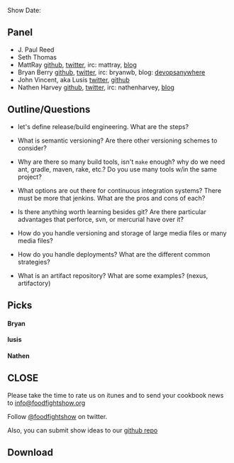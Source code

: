 Show Date:  

Panel<a name="panel"></a>
-----

* J. Paul Reed
* Seth Thomas
* MattRay [github](http://github.com/mattray), [twitter](http://twitter.com/mattray), irc: mattray, [blog](http://www.leastresistance.net/)
* Bryan Berry [github](http://github.com/bryanwb), [twitter](http://twitter.com/bryanwb), irc: bryanwb, blog: [devopsanywhere](http://devopsanywhere.blogspot.com)
* John Vincent, aka Lusis [twitter](https://twitter.com/#!/lusis), [github](https://github.com/lusis)
* Nathen Harvey [github](http://github.com/nathenharvey), [twitter](http://twitter.com/nathenharvey), irc: nathenharvey, [blog](http://nathenharvey.com)


Outline/Questions
-----------------

* let's define release/build engineering. What are the steps?
* What is semantic versioning? Are there other versioning schemes to consider?
* Why are there so many build tools, isn't `make` enough? why do we need ant, gradle, maven, rake, etc.? Do you use many tools w/in the same project?
* What options are out there for continuous integration systems? There must be more that jenkins. What are the pros and cons of each?
* Is there anything worth learning besides git? Are there particular advantages that perforce, svn, or mercurial have over it?

* How do you handle versioning and storage of large media files or many media files?
* How do you handle deployments? What are the different common strategies?
* What is an artifact repository? What are some examples? (nexus, artifactory)


Picks<a name="picks"></a>
-----

#### Bryan  

#### lusis  

#### Nathen  



CLOSE
-----

Please take the time to rate us on itunes and to send your cookbook
news to info@foodfightshow.org

Follow [@foodfightshow](http://twitter.com/foodfightshow) on twitter.

Also, you can submit show ideas to our [github repo](https://github.com/foodfight/showz)



Download
--------
